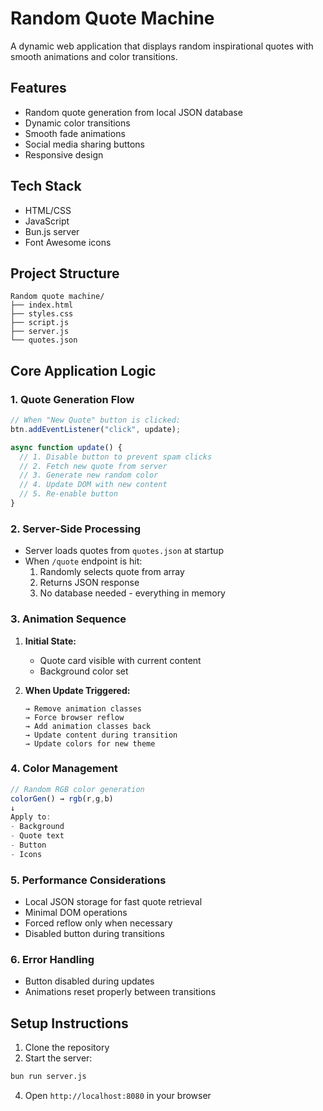 # Random Quote Machine

A dynamic web application that displays random inspirational quotes with smooth animations and color transitions.

## Features

- Random quote generation from local JSON database
- Dynamic color transitions
- Smooth fade animations
- Social media sharing buttons
- Responsive design

## Tech Stack

- HTML/CSS
- JavaScript
- Bun.js server
- Font Awesome icons

## Project Structure

```
Random quote machine/
├── index.html
├── styles.css
├── script.js
├── server.js
└── quotes.json
```

## Core Application Logic

### 1. Quote Generation Flow

```javascript
// When "New Quote" button is clicked:
btn.addEventListener("click", update);

async function update() {
  // 1. Disable button to prevent spam clicks
  // 2. Fetch new quote from server
  // 3. Generate new random color
  // 4. Update DOM with new content
  // 5. Re-enable button
}
```

### 2. Server-Side Processing

- Server loads quotes from `quotes.json` at startup
- When `/quote` endpoint is hit:
  1. Randomly selects quote from array
  2. Returns JSON response
  3. No database needed - everything in memory

### 3. Animation Sequence

1. **Initial State:**

   - Quote card visible with current content
   - Background color set

2. **When Update Triggered:**
   ```
   → Remove animation classes
   → Force browser reflow
   → Add animation classes back
   → Update content during transition
   → Update colors for new theme
   ```

### 4. Color Management

```javascript
// Random RGB color generation
colorGen() → rgb(r,g,b)
↓
Apply to:
- Background
- Quote text
- Button
- Icons
```

### 5. Performance Considerations

- Local JSON storage for fast quote retrieval
- Minimal DOM operations
- Forced reflow only when necessary
- Disabled button during transitions

### 6. Error Handling

- Button disabled during updates
- Animations reset properly between transitions

## Setup Instructions

1. Clone the repository
2. Start the server:

```bash
bun run server.js
```

4. Open `http://localhost:8080` in your browser

